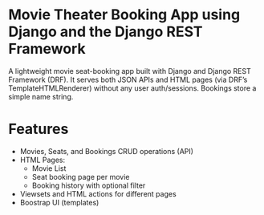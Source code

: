 # Movie Theater Booking App using Django and the Django REST Framework
A lightweight movie seat-booking app built with Django and Django REST Framework (DRF).
It serves both JSON APIs and HTML pages (via DRF’s TemplateHTMLRenderer) without any user auth/sessions. Bookings store a simple name string.

# Features
- Movies, Seats, and Bookings CRUD operations (API)
- HTML Pages:
    - Movie List
    - Seat booking page per movie
    - Booking history with optional filter
- Viewsets and HTML actions for different pages
- Boostrap UI (templates)
